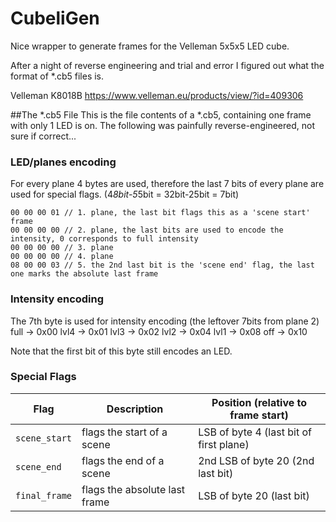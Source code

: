 CubeliGen
=========

Nice wrapper to generate frames for the Velleman 5x5x5 LED cube.

After a night of reverse engineering and trial and error I figured out
what the format of *.cb5 files is.

Velleman K8018B
https://www.velleman.eu/products/view/?id=409306

##The *.cb5 File
This is the file contents of a *.cb5, containing one frame with only 1 LED is on. The following
was painfully reverse-engineered, not sure if correct...

### LED/planes encoding
For every plane 4 bytes are used, therefore the last 7 bits of every plane are used
for special flags. (4*8bit-5*5bit = 32bit-25bit = 7bit)

```
00 00 00 01 // 1. plane, the last bit flags this as a 'scene start' frame
00 00 00 00 // 2. plane, the last bits are used to encode the intensity, 0 corresponds to full intensity
00 00 00 00 // 3. plane
00 00 00 00 // 4. plane 
08 00 00 03 // 5. the 2nd last bit is the 'scene end' flag, the last one marks the absolute last frame
```

### Intensity encoding
The 7th byte is used for intensity encoding (the leftover 7bits from plane 2)
full -> 0x00
lvl4 -> 0x01
lvl3 -> 0x02
lvl2 -> 0x04
lvl1 -> 0x08
off  -> 0x10

Note that the first bit of this byte still encodes an LED.

### Special Flags
Flag | Description | Position (relative to frame start)
-----|-------------|----------
`scene_start` | flags the start of a scene | LSB of byte 4 (last bit of first plane)
`scene_end`   | flags the end of a scene | 2nd LSB of byte 20 (2nd last bit)
`final_frame` | flags the absolute last frame | LSB of byte 20 (last bit)





